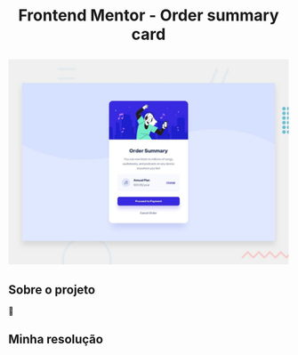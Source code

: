 # <p align=center>Frontend Mentor - Order summary card</p>

![Design preview for the Order summary card coding challenge](./design/desktop-preview.jpg)

## Sobre o projeto 

 🚀

## Minha resolução

